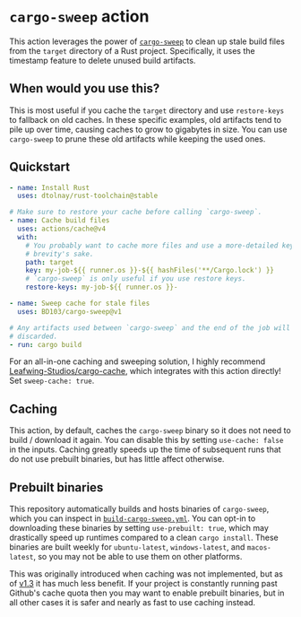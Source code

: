 # `cargo-sweep` action

This action leverages the power of [`cargo-sweep`](https://github.com/holmgr/cargo-sweep) to clean up stale build files from the `target` directory of a Rust project. Specifically, it uses the timestamp feature to delete unused build artifacts.

## When would you use this?

This is most useful if you cache the `target` directory and use `restore-keys` to fallback on old caches. In these specific examples, old artifacts tend to pile up over time, causing caches to grow to gigabytes in size. You can use `cargo-sweep` to prune these old artifacts while keeping the used ones.

## Quickstart

```yml
- name: Install Rust
  uses: dtolnay/rust-toolchain@stable

# Make sure to restore your cache before calling `cargo-sweep`.
- name: Cache build files
  uses: actions/cache@v4
  with:
    # You probably want to cache more files and use a more-detailed key. This is kept short for
    # brevity's sake.
    path: target
    key: my-job-${{ runner.os }}-${{ hashFiles('**/Cargo.lock') }}
    # `cargo-sweep` is only useful if you use restore keys.
    restore-keys: my-job-${{ runner.os }}-

- name: Sweep cache for stale files
  uses: BD103/cargo-sweep@v1

# Any artifacts used between `cargo-sweep` and the end of the job will be kept, the rest will be
# discarded.
- run: cargo build
```

For an all-in-one caching and sweeping solution, I highly recommend [Leafwing-Studios/cargo-cache](https://github.com/Leafwing-Studios/cargo-cache), which integrates with this action directly! Set `sweep-cache: true`.

## Caching

This action, by default, caches the `cargo-sweep` binary so it does not need to build / download it again. You can disable this by setting `use-cache: false` in the inputs. Caching greatly speeds up the time of subsequent runs that do not use prebuilt binaries, but has little affect otherwise.

## Prebuilt binaries

This repository automatically builds and hosts binaries of `cargo-sweep`, which you can inspect in [`build-cargo-sweep.yml`](.github/workflows/build-cargo-sweep.yml). You can opt-in to downloading these binaries by setting `use-prebuilt: true`, which may drastically speed up runtimes compared to a clean `cargo install`. These binaries are built weekly for `ubuntu-latest`, `windows-latest`, and `macos-latest`, so you may not be able to use them on other platforms.

This was originally introduced when caching was not implemented, but as of [v1.3] it has much less benefit. If your project is constantly running past Github's cache quota then you may want to enable prebuilt binaries, but in all other cases it is safer and nearly as fast to use caching instead.

[v1.3]: https://github.com/BD103/cargo-sweep/releases/tag/v1.3.0
